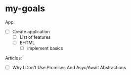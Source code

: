 # my-goals

App:
- [ ] Create application
  - [ ] List of features 
  - [ ] EHTML
    - [ ] implement basics
  
Articles:
- [ ] Why I Don't Use Promises And Asyc/Await Abstractions


